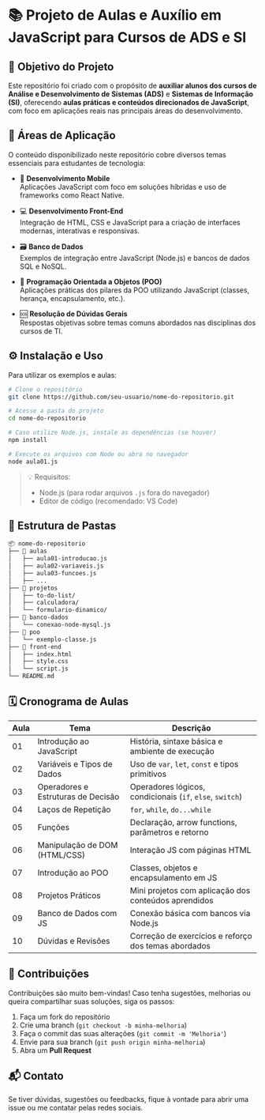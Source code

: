 
# 📚 Projeto de Aulas e Auxílio em JavaScript para Cursos de ADS e SI

## 🎯 Objetivo do Projeto

Este repositório foi criado com o propósito de **auxiliar alunos dos cursos de Análise e Desenvolvimento de Sistemas (ADS)** e **Sistemas de Informação (SI)**, oferecendo **aulas práticas e conteúdos direcionados de JavaScript**, com foco em aplicações reais nas principais áreas do desenvolvimento.

## 🧩 Áreas de Aplicação

O conteúdo disponibilizado neste repositório cobre diversos temas essenciais para estudantes de tecnologia:

- 📱 **Desenvolvimento Mobile**  
  Aplicações JavaScript com foco em soluções híbridas e uso de frameworks como React Native.

- 💻 **Desenvolvimento Front-End**  
  Integração de HTML, CSS e JavaScript para a criação de interfaces modernas, interativas e responsivas.

- 🗃️ **Banco de Dados**  
  Exemplos de integração entre JavaScript (Node.js) e bancos de dados SQL e NoSQL.

- 🔄 **Programação Orientada a Objetos (POO)**  
  Aplicações práticas dos pilares da POO utilizando JavaScript (classes, herança, encapsulamento, etc.).

- 🆘 **Resolução de Dúvidas Gerais**  
  Respostas objetivas sobre temas comuns abordados nas disciplinas dos cursos de TI.

## ⚙️ Instalação e Uso

Para utilizar os exemplos e aulas:

```bash
# Clone o repositório
git clone https://github.com/seu-usuario/nome-do-repositorio.git

# Acesse a pasta do projeto
cd nome-do-repositorio

# Caso utilize Node.js, instale as dependências (se houver)
npm install

# Execute os arquivos com Node ou abra no navegador
node aula01.js
```

> 💡 Requisitos:
> - Node.js (para rodar arquivos `.js` fora do navegador)
> - Editor de código (recomendado: VS Code)

## 📁 Estrutura de Pastas

```bash
📦 nome-do-repositorio
├── 📁 aulas
│   ├── aula01-introducao.js
│   ├── aula02-variaveis.js
│   ├── aula03-funcoes.js
│   ├── ...
├── 📁 projetos
│   ├── to-do-list/
│   ├── calculadora/
│   └── formulario-dinamico/
├── 📁 banco-dados
│   └── conexao-node-mysql.js
├── 📁 poo
│   └── exemplo-classe.js
├── 📁 front-end
│   ├── index.html
│   ├── style.css
│   └── script.js
└── README.md
```

## 🗓️ Cronograma de Aulas

| Aula | Tema                                      | Descrição                                                   |
|------|-------------------------------------------|-------------------------------------------------------------|
| 01   | Introdução ao JavaScript                  | História, sintaxe básica e ambiente de execução             |
| 02   | Variáveis e Tipos de Dados                | Uso de `var`, `let`, `const` e tipos primitivos             |
| 03   | Operadores e Estruturas de Decisão        | Operadores lógicos, condicionais (`if`, `else`, `switch`)   |
| 04   | Laços de Repetição                        | `for`, `while`, `do...while`                                |
| 05   | Funções                                   | Declaração, arrow functions, parâmetros e retorno           |
| 06   | Manipulação de DOM (HTML/CSS)             | Interação JS com páginas HTML                               |
| 07   | Introdução ao POO                         | Classes, objetos e encapsulamento em JS                     |
| 08   | Projetos Práticos                         | Mini projetos com aplicação dos conteúdos aprendidos        |
| 09   | Banco de Dados com JS                     | Conexão básica com bancos via Node.js                       |
| 10   | Dúvidas e Revisões                        | Correção de exercícios e reforço dos temas abordados        |

## 🤝 Contribuições

Contribuições são muito bem-vindas! Caso tenha sugestões, melhorias ou queira compartilhar suas soluções, siga os passos:

1. Faça um fork do repositório  
2. Crie uma branch (`git checkout -b minha-melhoria`)  
3. Faça o commit das suas alterações (`git commit -m 'Melhoria'`)  
4. Envie para sua branch (`git push origin minha-melhoria`)  
5. Abra um **Pull Request**

## 📬 Contato

Se tiver dúvidas, sugestões ou feedbacks, fique à vontade para abrir uma issue ou me contatar pelas redes sociais.

